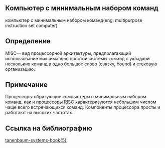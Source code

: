 ## Компьютер с минимальным набором команд
компьютер с минимальным набором команд(eng: multipurpose instruction set computer)

## Определение
MISC— вид процессорной архитектуры,
предполагающий использование максимально простой системы команд с укладкой нескольких команд в одно большое слово (связку, bound) и стековую организацию.
## Примечание
Процессоры образующие компьютеры с минимальным набором команд, как и процессоры 
[RISC](https://github.com/vernikkkkkkkkkkkkkkkkkkk/concept_new/blob/main/concept/restricted%20instruction%20set%20computer%20.md) характеризуются небольшим числом чаще всего встречающихся команд. Компоненты процессора просты и работают на высоких частотах.
## Cсылка на библиографию
[tanenbaum-systems-book{5}](https://github.com/vernikkkkkkkkkkkkkkkkkkk/concept_new/blob/main/bibliography/tanenbaum-systems-book%7B5%7D.md)
